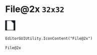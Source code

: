 # File@2x `32x32`
<img src="/img/File@2x.png" width=32 height=32>

``` CSharp
EditorGUIUtility.IconContent("File@2x")
```
```
File@2x
```
